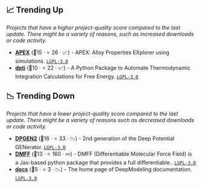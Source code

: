 ## 📈 Trending Up

_Projects that have a higher project-quality score compared to the last update. There might be a variety of reasons, such as increased downloads or code activity._

- <b><a href="https://github.com/deepmodeling/APEX">APEX</a></b> (🥈15 ·  ⭐ 26 · 📈) - APEX: Alloy Properties EXplorer using simulations. <code><a href="http://bit.ly/37RvQcA">LGPL-3.0</a></code>
- <b><a href="https://github.com/deepmodeling/dpti">dpti</a></b> (🥉10 ·  ⭐ 22 · 📈) - A Python Package to Automate Thermodynamic Integration Calculations for Free Energy. <code><a href="http://bit.ly/37RvQcA">LGPL-3.0</a></code>

## 📉 Trending Down

_Projects that have a lower project-quality score compared to the last update. There might be a variety of reasons such as decreased downloads or code activity._

- <b><a href="https://github.com/deepmodeling/dpgen2">DPGEN2</a></b> (🥈16 ·  ⭐ 33 · 📉) - 2nd generation of the Deep Potential GENerator. <code><a href="http://bit.ly/37RvQcA">LGPL-3.0</a></code>
- <b><a href="https://github.com/deepmodeling/DMFF">DMFF</a></b> (🥈13 ·  ⭐ 160 · 💤) - DMFF (Differentiable Molecular Force Field) is a Jax-based python package that provides a full differentiable.. <code><a href="http://bit.ly/37RvQcA">LGPL-3.0</a></code>
- <b><a href="https://github.com/deepmodeling/docs">docs</a></b> (🥉5 ·  ⭐ 3 · 📉) - The home page of DeepModeling documentation. <code><a href="http://bit.ly/37RvQcA">LGPL-3.0</a></code>

